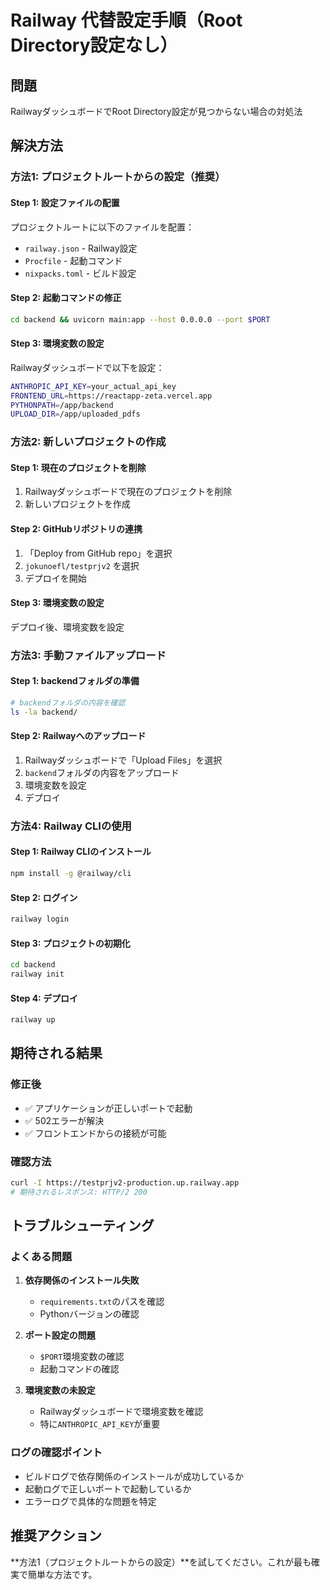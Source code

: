 # Railway 代替設定手順（Root Directory設定なし）

## 問題
RailwayダッシュボードでRoot Directory設定が見つからない場合の対処法

## 解決方法

### 方法1: プロジェクトルートからの設定（推奨）

#### Step 1: 設定ファイルの配置
プロジェクトルートに以下のファイルを配置：
- `railway.json` - Railway設定
- `Procfile` - 起動コマンド
- `nixpacks.toml` - ビルド設定

#### Step 2: 起動コマンドの修正
```bash
cd backend && uvicorn main:app --host 0.0.0.0 --port $PORT
```

#### Step 3: 環境変数の設定
Railwayダッシュボードで以下を設定：
```bash
ANTHROPIC_API_KEY=your_actual_api_key
FRONTEND_URL=https://reactapp-zeta.vercel.app
PYTHONPATH=/app/backend
UPLOAD_DIR=/app/uploaded_pdfs
```

### 方法2: 新しいプロジェクトの作成

#### Step 1: 現在のプロジェクトを削除
1. Railwayダッシュボードで現在のプロジェクトを削除
2. 新しいプロジェクトを作成

#### Step 2: GitHubリポジトリの連携
1. 「Deploy from GitHub repo」を選択
2. `jokunoefl/testprjv2` を選択
3. デプロイを開始

#### Step 3: 環境変数の設定
デプロイ後、環境変数を設定

### 方法3: 手動ファイルアップロード

#### Step 1: backendフォルダの準備
```bash
# backendフォルダの内容を確認
ls -la backend/
```

#### Step 2: Railwayへのアップロード
1. Railwayダッシュボードで「Upload Files」を選択
2. `backend`フォルダの内容をアップロード
3. 環境変数を設定
4. デプロイ

### 方法4: Railway CLIの使用

#### Step 1: Railway CLIのインストール
```bash
npm install -g @railway/cli
```

#### Step 2: ログイン
```bash
railway login
```

#### Step 3: プロジェクトの初期化
```bash
cd backend
railway init
```

#### Step 4: デプロイ
```bash
railway up
```

## 期待される結果

### 修正後
- ✅ アプリケーションが正しいポートで起動
- ✅ 502エラーが解決
- ✅ フロントエンドからの接続が可能

### 確認方法
```bash
curl -I https://testprjv2-production.up.railway.app
# 期待されるレスポンス: HTTP/2 200
```

## トラブルシューティング

### よくある問題
1. **依存関係のインストール失敗**
   - `requirements.txt`のパスを確認
   - Pythonバージョンの確認

2. **ポート設定の問題**
   - `$PORT`環境変数の確認
   - 起動コマンドの確認

3. **環境変数の未設定**
   - Railwayダッシュボードで環境変数を確認
   - 特に`ANTHROPIC_API_KEY`が重要

### ログの確認ポイント
- ビルドログで依存関係のインストールが成功しているか
- 起動ログで正しいポートで起動しているか
- エラーログで具体的な問題を特定

## 推奨アクション

**方法1（プロジェクトルートからの設定）**を試してください。これが最も確実で簡単な方法です。 